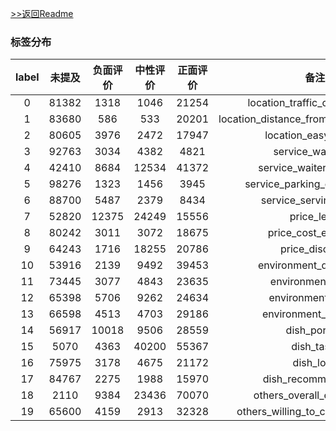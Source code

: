 [>>返回Readme](../README.md)
### 标签分布

|label|未提及|负面评价|中性评价|正面评价|备注|
|:-----:|:-----:|:-----:|:-----:|:-----:|:-----:|
|0|81382|1318|1046|21254|location_traffic_convenience|
|1|83680|586|533|20201|location_distance_from_business_district|
|2|80605|3976|2472|17947|location_easy_to_find|
|3|92763|3034|4382|4821|service_wait_time|
|4|42410|8684|12534|41372|service_waiters_attitude|
|5|98276|1323|1456|3945|service_parking_convenience|
|6|88700|5487|2379|8434|service_serving_speed|
|7|52820|12375|24249|15556|price_level|
|8|80242|3011|3072|18675|price_cost_effective|
|9|64243|1716|18255|20786|price_discount|
|10|53916|2139|9492|39453|environment_decoration|
|11|73445|3077|4843|23635|environment_noise|
|12|65398|5706|9262|24634|environment_space|
|13|66598|4513|4703|29186|environment_cleaness|
|14|56917|10018|9506|28559|dish_portion|
|15|5070|4363|40200|55367|dish_taste|
|16|75975|3178|4675|21172|dish_look|
|17|84767|2275|1988|15970|dish_recommendation|
|18|2110|9384|23436|70070|others_overall_experience|
|19|65600|4159|2913|32328|others_willing_to_consume_again|
